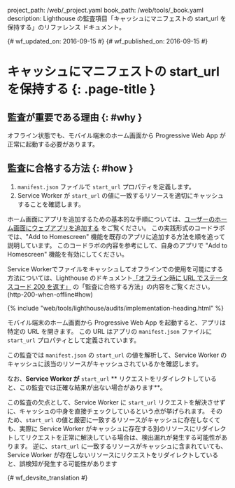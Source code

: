 project_path: /web/_project.yaml
book_path: /web/tools/_book.yaml
description: Lighthouse の監査項目「キャッシュにマニフェストの start_url を保持する」のリファレンス ドキュメント。

{# wf_updated_on: 2016-09-15 #}
{# wf_published_on: 2016-09-15 #}

#  キャッシュにマニフェストの start_url を保持する {: .page-title }

##  監査が重要である理由 {: #why }

オフライン状態でも、モバイル端末のホーム画面から Progressive Web App が正常に起動する必要があります。


##  監査に合格する方法 {: #how }

1. `manifest.json` ファイルで `start_url` プロパティを定義します。
2. Service Worker が `start_url` の値に一致するリソースを適切にキャッシュすることを確認します。


ホーム画面にアプリを追加するための基本的な手順については、[ユーザーのホーム画面にウェブアプリを追加する](https://codelabs.developers.google.com/codelabs/add-to-home-screen)
をご覧ください。
この実践形式のコードラボでは、"Add to Homescreen" 機能を既存のアプリに追加する方法を順を追って説明しています。
このコードラボの内容を参考にして、自身のアプリで "Add to Homescreen" 機能を有効にしてください。


Service Workerでファイルをキャッシュしてオフラインでの使用を可能にする方法については、Lighthouse のドキュメント[「オフライン時に URL でステータスコード 200 を返す」](http-200-when-offline#how) の「監査に合格する方法」の内容をご覧ください。(http-200-when-offline#how)



{% include "web/tools/lighthouse/audits/implementation-heading.html" %}

モバイル端末のホーム画面から Progressive Web App を起動すると、アプリは特定の URL を開きます。
この URL はアプリの
`manifest.json` ファイルに `start_url` プロパティとして定義されています。

この監査では `manifest.json` の `start_url` の値を解析して、Service Worker のキャッシュに該当のリソースがキャッシュされているかを確認します。


なお、**Service Worker が** `start_url` ** リクエストをリダイレクトしていると、この監査では正確な結果が出ない場合があります**。


この監査の欠点として、Service Worker に `start_url`
リクエストを解決させずに、キャッシュの中身を直接チェックしているという点が挙げられます。
そのため、`start_url` の値と厳密に一致するリソースがキャッシュに存在しなくても、実際に Service Worker がキャッシュに存在する別のリソースにリダイレクトしてリクエストを正常に解決している場合は、検出漏れが発生する可能性があります。
逆に、`start_url` に一致するリソースがキャッシュに含まれていても、Service Worker が存在しないリソースにリクエストをリダイレクトしていると、誤検知が発生する可能性があります





{# wf_devsite_translation #}
